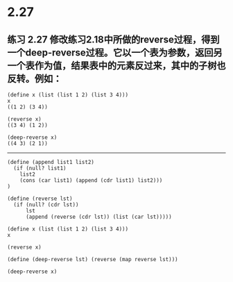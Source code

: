 # 2.27

## 练习 2.27 修改练习2.18中所做的reverse过程，得到一个deep-reverse过程。它以一个表为参数，返回另一个表作为值，结果表中的元素反过来，其中的子树也反转。例如：

```
(define x (list (list 1 2) (list 3 4)))
x
((1 2) (3 4))

(reverse x)
((3 4) (1 2))

(deep-reverse x)
((4 3) (2 1))
```
---

```eval-scheme
(define (append list1 list2)
  (if (null? list1)
    list2
    (cons (car list1) (append (cdr list1) list2)))
)

(define (reverse lst) 
  (if (null? (cdr lst))
      lst
      (append (reverse (cdr lst)) (list (car lst)))))

(define x (list (list 1 2) (list 3 4)))
x
```

```eval-scheme
(reverse x)
```

```eval-scheme
(define (deep-reverse lst) (reverse (map reverse lst)))

(deep-reverse x)
```